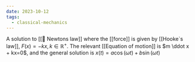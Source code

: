 ```yaml
---
date: 2023-10-12
tags:
  - classical-mechanics
---
```

A solution to [[📗 Newtons law]] where the [[force]] is given by [[Hooke`s law]], $F(x) = -kx, k \in \mathbb{R}^+$. The relevant [[Equation of motion]] is $m \ddot x + kx=0$, and the general solution is $x(t) = a \cos( \omega t) + b \sin ( \omega t)$ 